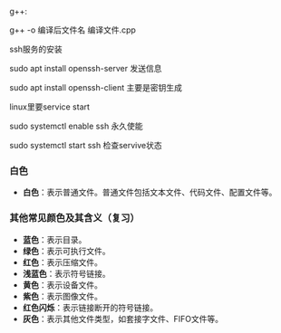 g++:



g++ -o 编译后文件名 编译文件.cpp





ssh服务的安装

sudo apt install openssh-server   发送信息

sudo apt install openssh-client   主要是密钥生成





linux里要service start



sudo systemctl enable ssh   永久使能

sudo systemctl start ssh  检查servive状态

### 白色

- **白色**：表示普通文件。普通文件包括文本文件、代码文件、配置文件等。

### 其他常见颜色及其含义（复习）

- **蓝色**：表示目录。
- **绿色**：表示可执行文件。
- **红色**：表示压缩文件。
- **浅蓝色**：表示符号链接。
- **黄色**：表示设备文件。
- **紫色**：表示图像文件。
- **红色闪烁**：表示链接断开的符号链接。
- **灰色**：表示其他文件类型，如套接字文件、FIFO文件等。